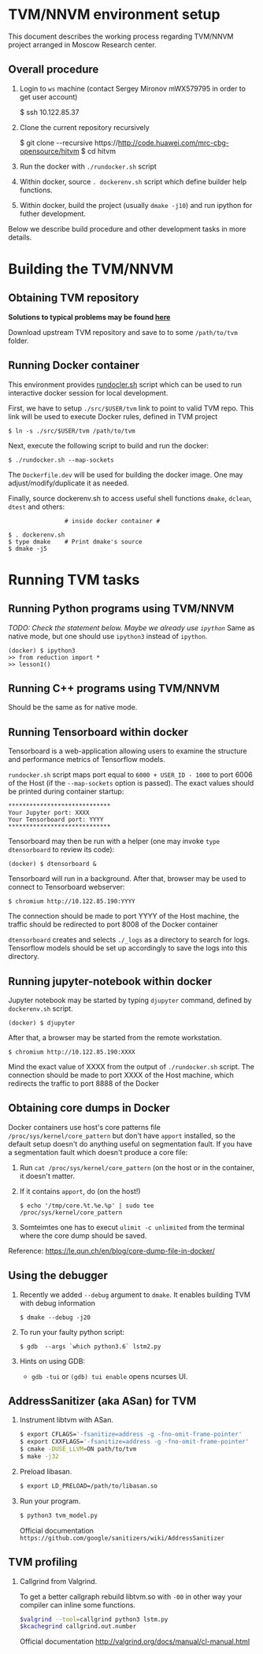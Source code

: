TVM/NNVM environment setup
==========================

This document describes the working process regarding TVM/NNVM project arranged
in Moscow Research center.

Overall procedure
-----------------

  1. Login to `ws` machine (contact Sergey Mironov mWX579795 in order to get user
     account)

        $ ssh 10.122.85.37

  2. Clone the current repository recursively

        $ git clone --recursive https://http://code.huawei.com/mrc-cbg-opensource/hitvm
        $ cd hitvm

  3. Run the docker with `./rundocker.sh` script
  
  4. Within docker, source `. dockerenv.sh` script which define builder help functions.
  
  5. Within docker, build the project (usually `dmake -j10`) and run ipython for
     futher development.

Below we describe build procedure and other development tasks in more details.

Building the TVM/NNVM
=====================

Obtaining TVM repository
------------------------

**Solutions to typical problems may be found
[here](http://code.huawei.com/mrc-cbg-opensource/hitvm-internal/tree/master/mironov/md/README.md)**

Download upstream TVM repository and save to to some `/path/to/tvm` folder.

Running Docker container
------------------------

This environment provides [rundocler.sh](../rundocler.sh) script which can be
used to run interactive docker session for local development.

First, we have to setup `./src/$USER/tvm` link to point to valid TVM repo. This
link will be used to execute Docker rules, defined in TVM project

    $ ln -s ./src/$USER/tvm /path/to/tvm

Next, execute the following script to build and run the docker:

    $ ./rundocker.sh --map-sockets

The `Dockerfile.dev` will be used for building the docker image. One may
adjust/modify/duplicate it as needed.

Finally, source dockerenv.sh to access useful shell functions `dmake`, `dclean`,
`dtest` and others:

                    # inside docker container #
    
    $ . dockerenv.sh
    $ type dmake    # Print dmake's source
    $ dmake -j5
    

Running TVM tasks
=================

Running Python programs using TVM/NNVM
--------------------------------------
*TODO: Check the statement below. Maybe we already use `ipython`*
Same as native mode, but one should use `ipython3` instead of `ipython`.

    (docker) $ ipython3
    >> from reduction import *
    >> lesson1()


Running C++ programs using TVM/NNVM
-----------------------------------

Should be the same as for native mode.


Running Tensorboard within docker
---------------------------------

Tensorboard is a web-application allowing users to examine the structure and
performance metrics of Tensorflow models.

`rundocker.sh` script maps port equal to `6000 + USER_ID -
1000` to port 6006 of the Host (if the `--map-sockets` option is passed).
The exact values should be printed during container startup:

    *****************************
    Your Jupyter port: XXXX
    Your Tensorboard port: YYYY
    *****************************

Tensorboard may then be run with a helper (one may invoke `type dtensorboard`
to review its code):

    (docker) $ dtensorboard &

Tensorboard will run in a background. After that, browser may be used to
connect to Tensorboard webserver:

    $ chromium http://10.122.85.190:YYYY

The connection should be made to port YYYY of the Host machine, the traffic
should be redirected to port 8008 of the Docker container

`dtensorboard` creates and selects `./_logs` as a directory to search for logs.
Tensorflow models should be set up accordingly to save the logs into this
directory.


Running jupyter-notebook within docker
--------------------------------------

Jupyter notebook may be started by typing `djupyter` command, defined by
`dockerenv.sh` script.

    (docker) $ djupyter

After that, a browser may be started from the remote workstation.

    $ chromium http://10.122.85.190:XXXX

Mind the exact value of XXXX from the output of `./rundocker.sh` script. The
connection should be made to port XXXX of the Host machine, which redirects the
traffic to port 8888 of the Docker


Obtaining core dumps in Docker
------------------------------

Docker containers use host's core patterns file `/proc/sys/kernel/core_pattern`
but don't have `apport` installed, so the default setup doesn't do anything
useful on segmentation fault. If you have a segmentation fault which doesn't
produce a core file: 

 1. Run `cat /proc/sys/kernel/core_pattern` (on the host or in the container,
    it doesn't matter. 
 2. If it contains `apport`, do (on the host!)

        $ echo '/tmp/core.%t.%e.%p' | sudo tee /proc/sys/kernel/core_pattern

 3. Somteimtes one has to execut `ulimit -c unlimited` from the terminal where 
    the core dump should be saved.

Reference: https://le.qun.ch/en/blog/core-dump-file-in-docker/

Using the debugger
------------------

 1. Recently we added `--debug` argument to `dmake`. It enables building TVM with
    debug information
        
        $ dmake --debug -j20

 2. To run your faulty python script:
 
        $ gdb  --args `which python3.6` lstm2.py

 3. Hints on using GDB:
    - `gdb -tui` or `(gdb) tui enable` opens ncurses UI.

AddressSanitizer (aka ASan) for TVM
-----------------------------------
1. Instrument libtvm with ASan.
    
    ```bash
    $ export CFLAGS='-fsanitize=address -g -fno-omit-frame-pointer'
    $ export CXXFLAGS='-fsanitize=address -g -fno-omit-frame-pointer'
    $ cmake -DUSE_LLVM=ON path/to/tvm
    $ make -j32
    ```

2. Preload libasan. 

    ```bash 
    $ export LD_PRELOAD=/path/to/libasan.so
    ```
    
3. Run your program.
    
    ```bash
    $ python3 tvm_model.py
    ```
    
    Official documentation 
    `https://github.com/google/sanitizers/wiki/AddressSanitizer`
 
   
TVM profiling
--------------
1. Callgrind from Valgrind.
 
    To get a better callgraph rebuild libtvm.so with `-00` in other way
    your compiler can inline some functions.

    ```bash
    $valgrind --tool=callgrind python3 lstm.py
    $kcachegrind callgrind.out.number
    ```
    
    Official documentation http://valgrind.org/docs/manual/cl-manual.html
    


